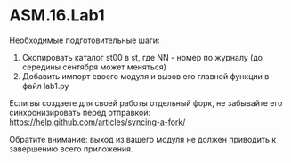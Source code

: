 # ASM.16.Lab1

Необходимые подготовительные шаги:

1. Скопировать каталог st00 в st<NN>, где NN - номер по журналу (до середины сентября может меняться)
2. Добавить импорт своего модуля и вызов его главной функции в файл lab1.py

Если вы создаете для своей работы отдельный форк, не забывайте его синхронизировать перед отправкой:
https://help.github.com/articles/syncing-a-fork/

Обратите внимание: выход из вашего модуля не должен приводить к завершению всего приложения.